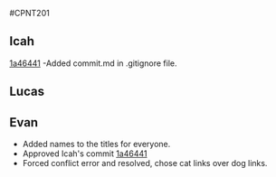 #CPNT201

## Icah
[1a46441](https://github.com/Rankorrdagod/scavengit-game/pull/1/commits/1a464417aee8430173d519c9194f82ff3ffc2cb5) -Added commit.md in .gitignore file. 

## Lucas

## Evan
- Added names to the titles for everyone.
- Approved Icah's commit [1a46441](https://github.com/Rankorrdagod/scavengit-game/pull/1/commits/1a464417aee8430173d519c9194f82ff3ffc2cb5)
- Forced conflict error and resolved, chose cat links over dog links.
